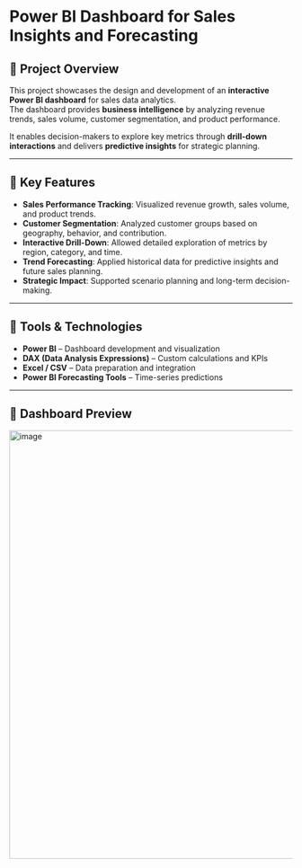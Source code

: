 #  Power BI Dashboard for Sales Insights and Forecasting

## 🔹 Project Overview
This project showcases the design and development of an **interactive Power BI dashboard** for sales data analytics.  
The dashboard provides **business intelligence** by analyzing revenue trends, sales volume, customer segmentation, and product performance.  

It enables decision-makers to explore key metrics through **drill-down interactions** and delivers **predictive insights** for strategic planning.

---

## 🔹 Key Features
- **Sales Performance Tracking**: Visualized revenue growth, sales volume, and product trends.
- **Customer Segmentation**: Analyzed customer groups based on geography, behavior, and contribution.
- **Interactive Drill-Down**: Allowed detailed exploration of metrics by region, category, and time.
- **Trend Forecasting**: Applied historical data for predictive insights and future sales planning.
- **Strategic Impact**: Supported scenario planning and long-term decision-making.

---

## 🔹 Tools & Technologies
- **Power BI** – Dashboard development and visualization  
- **DAX (Data Analysis Expressions)** – Custom calculations and KPIs  
- **Excel / CSV** – Data preparation and integration  
- **Power BI Forecasting Tools** – Time-series predictions  

---

## 🔹 Dashboard Preview
<img width="1283" height="763" alt="image" src="https://github.com/user-attachments/assets/ccb4da60-238c-4aea-850c-d80b653f52bf" />


